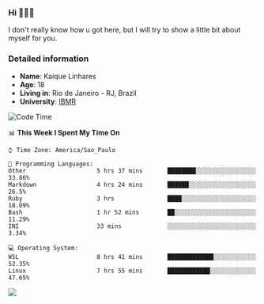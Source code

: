 ### Hi 🙋🏽‍♂️

I don't really know how u got here, but I will try to show a little bit about myself for you.

### Detailed information

* **Name**: Kaique Linhares
* **Age**: 18
* **Living in**: Rio  de Janeiro - RJ, Brazil
* **University**: [IBMR](https://www.ibmr.br/)

<!--START_SECTION:waka-->
![Code Time](http://img.shields.io/badge/Code%20Time-56%20hrs%2047%20mins-blue)

📊 **This Week I Spent My Time On** 

```text
⌚︎ Time Zone: America/Sao_Paulo

💬 Programming Languages: 
Other                    5 hrs 37 mins       ████████░░░░░░░░░░░░░░░░░   33.86% 
Markdown                 4 hrs 24 mins       ██████░░░░░░░░░░░░░░░░░░░   26.5% 
Ruby                     3 hrs               ████░░░░░░░░░░░░░░░░░░░░░   18.09% 
Bash                     1 hr 52 mins        ██░░░░░░░░░░░░░░░░░░░░░░░   11.29% 
INI                      33 mins             ░░░░░░░░░░░░░░░░░░░░░░░░░   3.34%

💻 Operating System: 
WSL                      8 hrs 41 mins       █████████████░░░░░░░░░░░░   52.35% 
Linux                    7 hrs 55 mins       ████████████░░░░░░░░░░░░░   47.65%

```


<!--END_SECTION:waka-->

<a href="https://www.linkedin.com/in/kaique-linhares-25a840208/"  target="_blank"><img src="https://img.shields.io/badge/-LinkedIn-%230077B5?style=for-the-badge&logo=linkedin&logoColor=white" target="_blank"></a>
